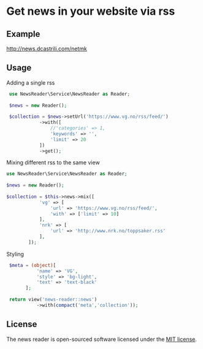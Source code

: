 # Get news in your website via rss

## Example

http://news.dcastrili.com/netmk

## Usage

Adding a single rss

```php
 use NewsReader\Service\NewsReader as Reader;
 
 $news = new Reader();
 
 $collection = $news->setUrl('https://www.vg.no/rss/feed/')
            ->with([
                //'categories' => 1,
                'keywords' => '',
                'limit' => 20
            ])
            ->get();
 ```
 Mixing different rss to the same view
 
```php
use NewsReader\Service\NewsReader as Reader;
 
$news = new Reader();
 
$collection = $this->news->mix([
            'vg' => [
                'url' => 'https://www.vg.no/rss/feed/',
                'with' => ['limit' => 10]
            ],
            'nrk' => [
                'url' => 'http://www.nrk.no/toppsaker.rss'
            ],
        ]);
 ```
 Styling
 
 ```php
  $meta = (object)[
            'name' => 'VG',
            'style' => 'bg-light',
            'text' => 'text-black'
        ];
        
  return view('news-reader::news')
            ->with(compact('meta','collection'));
  ```          
        
        
## License

The news reader is open-sourced software licensed under the [MIT license](http://opensource.org/licenses/MIT).
